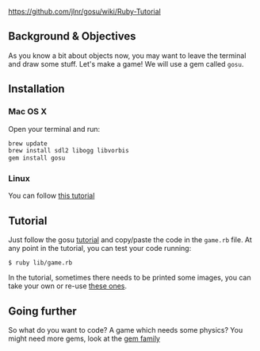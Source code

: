 https://github.com/jlnr/gosu/wiki/Ruby-Tutorial

## Background & Objectives

As you know a bit about objects now, you may want to leave the
terminal and draw some stuff. Let's make a game! We will use a
gem called `gosu`.

## Installation

### Mac OS X

Open your terminal and run:

```bash
brew update
brew install sdl2 libogg libvorbis
gem install gosu
```

### Linux

You can follow [this tutorial](https://github.com/jlnr/gosu/wiki/Getting-Started-on-Linux)

## Tutorial

Just follow the gosu [tutorial](https://github.com/gosu/gosu/wiki/Ruby-Tutorial) and copy/paste the code in the `game.rb` file. At any point in the tutorial, you can test your code running:

```
$ ruby lib/game.rb
```

In the tutorial, sometimes there needs to be printed some images, you can take your own or re-use [these ones](https://github.com/gosu/gosu/tree/master/examples/media).

## Going further

So what do you want to code? A game which needs some physics? You might need more gems, look at the [gem family](http://www.libgosu.org)

